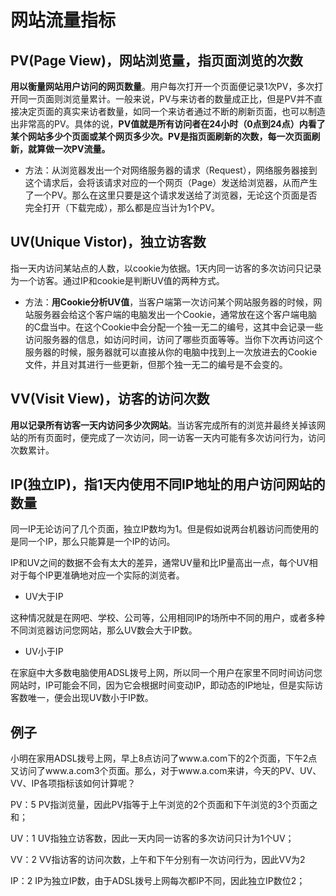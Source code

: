 # 网站流量指标

## PV(Page View)，网站浏览量，指页面浏览的次数
**用以衡量网站用户访问的网页数量**。用户每次打开一个页面便记录1次PV，多次打开同一页面则浏览量累计。一般来说，PV与来访者的数量成正比，但是PV并不直接决定页面的真实来访者数量，如同一个来访者通过不断的刷新页面，也可以制造出非常高的PV。具体的说，**PV值就是所有访问者在24小时（0点到24点）内看了某个网站多少个页面或某个网页多少次。PV是指页面刷新的次数，每一次页面刷新，就算做一次PV流量。**

* 方法：从浏览器发出一个对网络服务器的请求（Request），网络服务器接到这个请求后，会将该请求对应的一个网页（Page）发送给浏览器，从而产生了一个PV。那么在这里只要是这个请求发送给了浏览器，无论这个页面是否完全打开（下载完成），那么都是应当计为1个PV。

## UV(Unique Vistor)，独立访客数
指一天内访问某站点的人数，以cookie为依据。1天内同一访客的多次访问只记录为一个访客。通过IP和cookie是判断UV值的两种方式。

* 方法：**用Cookie分析UV值**，当客户端第一次访问某个网站服务器的时候，网站服务器会给这个客户端的电脑发出一个Cookie，通常放在这个客户端电脑的C盘当中。在这个Cookie中会分配一个独一无二的编号，这其中会记录一些访问服务器的信息，如访问时间，访问了哪些页面等等。当你下次再访问这个服务器的时候，服务器就可以直接从你的电脑中找到上一次放进去的Cookie文件，并且对其进行一些更新，但那个独一无二的编号是不会变的。

## VV(Visit View)，访客的访问次数
**用以记录所有访客一天内访问多少次网站**。当访客完成所有的浏览并最终关掉该网站的所有页面时，便完成了一次访问，同一访客一天内可能有多次访问行为，访问次数累计。

## IP(独立IP)，指1天内使用不同IP地址的用户访问网站的数量
同一IP无论访问了几个页面，独立IP数均为1。但是假如说两台机器访问而使用的是同一个IP，那么只能算是一个IP的访问。

IP和UV之间的数据不会有太大的差异，通常UV量和比IP量高出一点，每个UV相对于每个IP更准确地对应一个实际的浏览者。

* UV大于IP

这种情况就是在网吧、学校、公司等，公用相同IP的场所中不同的用户，或者多种不同浏览器访问您网站，那么UV数会大于IP数。

* UV小于IP

在家庭中大多数电脑使用ADSL拨号上网，所以同一个用户在家里不同时间访问您网站时，IP可能会不同，因为它会根据时间变动IP，即动态的IP地址，但是实际访客数唯一，便会出现UV数小于IP数。

## 例子

小明在家用ADSL拨号上网，早上8点访问了www.a.com下的2个页面，下午2点又访问了www.a.com3个页面。那么，对于www.a.com来讲，今天的PV、UV、VV、IP各项指标该如何计算呢？

PV：5 PV指浏览量，因此PV指等于上午浏览的2个页面和下午浏览的3个页面之和；

UV：1 UV指独立访客数，因此一天内同一访客的多次访问只计为1个UV；

VV：2 VV指访客的访问次数，上午和下午分别有一次访问行为，因此VV为2

IP：2 IP为独立IP数，由于ADSL拨号上网每次都IP不同，因此独立IP数位2；